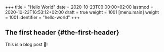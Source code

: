 +++
title = "Hello World"
date = 2020-10-23T00:00:00+02:00
lastmod = 2020-10-23T16:53:12+02:00
draft = true
weight = 1001
[menu.main]
  weight = 1001
  identifier = "hello-world"
+++

## The first header {#the-first-header}

This is a blog post 🚀!
